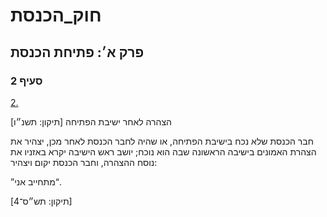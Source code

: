 # חוק_הכנסת

## פרק א׳: פתיחת הכנסת

### סעיף 2

[2.](https://he.wikisource.org/wiki/חוק_הכנסת#סעיף_2)

הצהרה לאחר ישיבת הפתיחה [תיקון: תשנ״ו]

חבר הכנסת שלא נכח בישיבת הפתיחה, או שהיה לחבר הכנסת לאחר מכן, יצהיר את הצהרת האמונים בישיבה הראשונה שבה הוא נוכח; יושב ראש הישיבה יקרא באזניו את נוסח ההצהרה, וחבר הכנסת יקום ויצהיר:

”מתחייב אני“.

[תיקון: תש״ס־4]